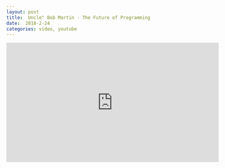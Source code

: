 ```yaml
---
layout: post
title:  Uncle" Bob Martin - The Future of Programming
date:  2018-2-24
categories: video, youtube
---
```


<iframe width="560" height="315" src="https://www.youtube.com/embed/ecIWPzGEbFc" frameborder="0" allow="autoplay; encrypted-media" allowfullscreen></iframe>
